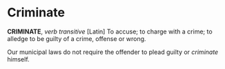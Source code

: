 # Criminate

**CRIMINATE**, _verb transitive_ \[Latin\] To accuse; to charge with a crime; to alledge to be guilty of a crime, offense or wrong.

Our municipal laws do not require the offender to plead guilty or _criminate_ himself.